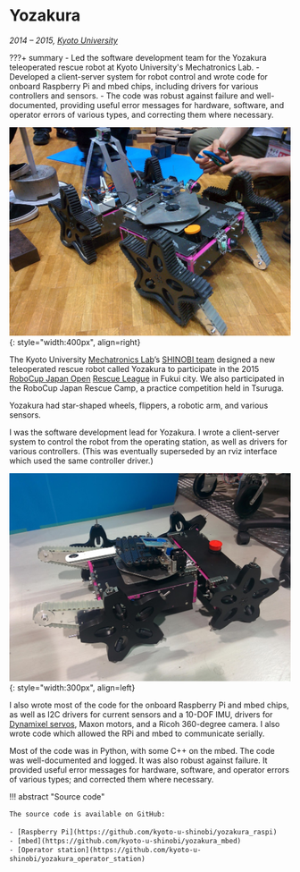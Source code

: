 # Yozakura
_2014 &ndash; 2015, [Kyoto University](../education/kyoto.md)_

???+ summary
    - Led the software development team for the Yozakura teleoperated rescue robot at Kyoto University's Mechatronics Lab.
    - Developed a client-server system for robot control and wrote code for onboard Raspberry Pi and mbed chips,
      including drivers for various controllers and sensors.
    - The code was robust against failure and well-documented, providing useful error messages for hardware, software,
      and operator errors of various types, and correcting them where necessary.

![Yozakura](/assets/images/yozakura.jpg){: style="width:400px", align=right}

The Kyoto University [Mechatronics Lab](http://www.mechatronics.me.kyoto-u.ac.jp/index.php?ml_lang=en)’s
[SHINOBI team](https://github.com/kyoto-u-shinobi) designed a new teleoperated rescue robot
called Yozakura to participate in the 2015 [RoboCup Japan Open](http://robocup.or.jp/)
[Rescue League](https://sites.google.com/site/robocupjorescuerobotleague/) in Fukui city.
We also participated in the RoboCup Japan Rescue Camp, a practice competition held in Tsuruga.

Yozakura had star-shaped wheels, flippers, a robotic arm, and various sensors.

I was the software development lead for Yozakura.
I wrote a client-server system to control the robot from the operating station,
as well as drivers for various controllers.
(This was eventually superseded by an rviz interface which used the same controller driver.)

![Yozakura](/assets/images/yozakura_clean.jpg){: style="width:300px", align=left}


I also wrote most of the code for the onboard Raspberry Pi and mbed chips,
as well as I2C drivers for current sensors and a 10-DOF IMU,
drivers for [Dynamixel servos](https://github.com/masasin/dynamixel), Maxon motors, and a Ricoh 360-degree camera.
I also wrote code which allowed the RPi and mbed to communicate serially.

Most of the code was in Python, with some C++ on the mbed.
The code was well-documented and logged.
It was also robust against failure.
It provided useful error messages for hardware, software, and operator errors of various types;
and corrected them where necessary.

!!! abstract "Source code"

    The source code is available on GitHub:

    - [Raspberry Pi](https://github.com/kyoto-u-shinobi/yozakura_raspi)
    - [mbed](https://github.com/kyoto-u-shinobi/yozakura_mbed)
    - [Operator station](https://github.com/kyoto-u-shinobi/yozakura_operator_station)
